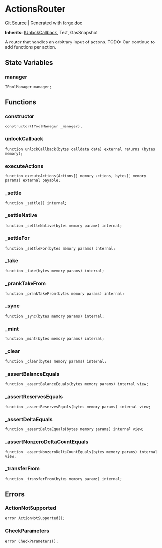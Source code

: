 # ActionsRouter
[Git Source](https://github.com/Uniswap/docs/blob/1141642f8ba4665a50660886a8a8401526677045/src/test/ActionsRouter.sol)
| Generated with [forge doc](https://book.getfoundry.sh/reference/forge/forge-doc)

**Inherits:**
[IUnlockCallback](/src/interfaces/callback/IUnlockCallback.sol/interface.IUnlockCallback.md), Test, GasSnapshot

A router that handles an arbitrary input of actions.
TODO: Can continue to add functions per action.


## State Variables
### manager

```solidity
IPoolManager manager;
```


## Functions
### constructor


```solidity
constructor(IPoolManager _manager);
```

### unlockCallback


```solidity
function unlockCallback(bytes calldata data) external returns (bytes memory);
```

### executeActions


```solidity
function executeActions(Actions[] memory actions, bytes[] memory params) external payable;
```

### _settle


```solidity
function _settle() internal;
```

### _settleNative


```solidity
function _settleNative(bytes memory params) internal;
```

### _settleFor


```solidity
function _settleFor(bytes memory params) internal;
```

### _take


```solidity
function _take(bytes memory params) internal;
```

### _prankTakeFrom


```solidity
function _prankTakeFrom(bytes memory params) internal;
```

### _sync


```solidity
function _sync(bytes memory params) internal;
```

### _mint


```solidity
function _mint(bytes memory params) internal;
```

### _clear


```solidity
function _clear(bytes memory params) internal;
```

### _assertBalanceEquals


```solidity
function _assertBalanceEquals(bytes memory params) internal view;
```

### _assertReservesEquals


```solidity
function _assertReservesEquals(bytes memory params) internal view;
```

### _assertDeltaEquals


```solidity
function _assertDeltaEquals(bytes memory params) internal view;
```

### _assertNonzeroDeltaCountEquals


```solidity
function _assertNonzeroDeltaCountEquals(bytes memory params) internal view;
```

### _transferFrom


```solidity
function _transferFrom(bytes memory params) internal;
```

## Errors
### ActionNotSupported

```solidity
error ActionNotSupported();
```

### CheckParameters

```solidity
error CheckParameters();
```

